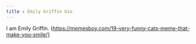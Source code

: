 ```yaml
---
title : Emily Griffin bio
---
```

I am Emily Griffin. {https://memesboy.com/19-very-funny-cats-meme-that-make-you-smile/}

